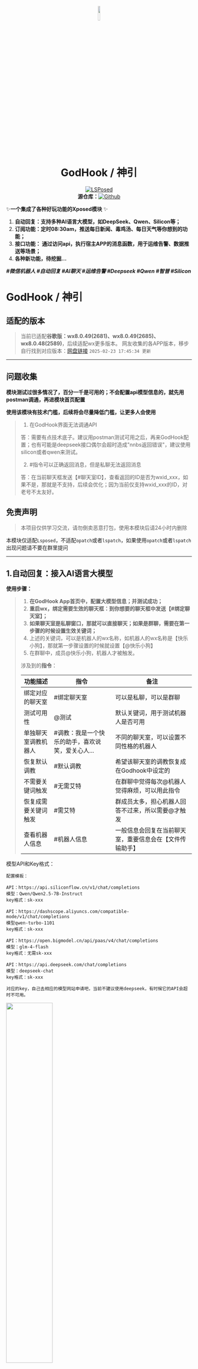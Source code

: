 <div align="center">
<img src="logo/logo2.png" width="10%" />


# GodHook / 神引
[![LSPosed](https://img.shields.io/badge/LSPosed-Module-blue.svg)](https://github.com/Szymou/GodHook)
<br/>
**源仓库：**[![Github](https://img.shields.io/badge/Github-GodHook-yellow.svg)](https://github.com/Szymou/GodHook)

</div>




✨**一个集成了各种好玩功能的Xposed模块** ✨

1. **自动回复：支持多种AI语言大模型，如DeepSeek、Qwen、Silicon等；**
1. **订阅功能：定时08:30am，推送每日新闻、毒鸡汤、每日天气等你想到的功能；**
1. **接口功能： 通过访问api，执行宿主APP的消息函数，用于运维告警、数据推送等场景；**
1. **各种新功能，待挖掘...**

_**#微信机器人 #自动回复 #AI聊天 #运维告警 #Deepseek #Qwen #智普 #Silicon**_


# GodHook / 神引

## 适配的版本

> 当前已适配**谷歌版：wx8.0.49(2681)、wx8.0.49(2685)、wx8.0.48(2589)**，后续适配wx更多版本。
> 网友收集的各APP版本，移步自行找到对应版本：[网盘链接](https://www.123pan.com/s/A6cA-ztAJh) `2025-02-23 17:45:34 更新`

--- 

## 问题收集

**模块测试过很多情况了，百分一千是可用的；不会配置api模型信息的，就先用postman调通，再进模块首页配置**

**使用该模块有技术门槛，后续将会尽量降低门槛，让更多人会使用**

> 1. 在GodHook界面无法调通API
> 
> 答：需要有点技术底子。建议用postman测试可用之后，再来GodHook配置；也有可能是deepseek接口偶尔会超时造成"nnbs返回错误"，建议使用silicon或者qwen来测试。
> 
> 2. #指令可以正确返回消息，但是私聊无法返回消息
>
> 答：在当前聊天框发送【#聊天室ID】，查看返回的ID是否为wxid_xxx，如果不是，那就是不支持，后续会优化；因为当前仅支持wxid_xxx的ID，对老号不太友好。

## 免责声明

> 本项目仅供学习交流，请勿倒卖恶意打包，使用本模块后请24小时内删除

本模块仅适配`Lsposed`，不适配`opatch`或者`lspatch`，如果使用`opatch`或者`lspatch`出现问题请不要在群里提问

---

## 1.自动回复：接入AI语言大模型

**使用步骤：**

> 1. **在GodHook App首页中，配置大模型信息；并测试成功；**
> 2. **重启wx，绑定需要生效的聊天框：到你想要的聊天框中发送【#绑定聊天室】；**
> 3. **如果聊天室是私聊窗口，那就可以直接聊天；如果是群聊，需要在第一步骤的时候设置生效关键词；**
> 4. 上述的关键词，可以是机器人的wx名称，如机器人的wx名称是【快乐小狗】，那就第一步骤设置的时候就设置【@快乐小狗】
> 5. 在群聊中，成员@快乐小狗，机器人才被触发。
>
> 涉及到的**指令**：
>
> | 功能描述             | 指令                                             | 备注                                                     |
> | -------------------- | ------------------------------------------------ | -------------------------------------------------------- |
> | 绑定对应的聊天室     | #绑定聊天室                                      | 可以是私聊，可以是群聊                                   |
> | 测试可用性           | @测试                                            | 默认关键词，用于测试机器人是否可用                       |
> | 单独聊天室调教机器人 | #调教：我是一个快乐的助手，喜欢说笑，爱关心人... | 不同的聊天室，可以设置不同性格的机器人                   |
> | 恢复默认调教         | #默认调教                                        | 希望该聊天室的调教恢复成在Godhook中设定的                |
> | 不需要关键词触发     | #无需艾特                                        | 在群聊中觉得每次@机器人觉得麻烦，可以用此指令            |
> | 恢复成需要关键词触发 | #需艾特                                          | 群成员太多，担心机器人回答不过来，所以需要@才触发        |
> | 查看机器人信息       | #机器人信息                                      | 一般信息会回复在当前聊天室，重要信息会在【文件传输助手】 |

模型API和Key格式：

```
配置模板：

API：https://api.siliconflow.cn/v1/chat/completions
模型：Qwen/Qwen2.5-7B-Instruct
key格式：sk-xxx

API：https://dashscope.aliyuncs.com/compatible-mode/v1/chat/completions
模型qwen-turbo-1101
key格式：sk-xxx

API：https://open.bigmodel.cn/api/paas/v4/chat/completions
模型：glm-4-flash
key格式：无需sk-xxx

API：https://api.deepseek.com/chat/completions
模型：deepseek-chat
key格式：sk-xxx

对应的key，自己去相应的模型网站申请吧，当前不建议使用deepseek，有时候它的API会超时不可用。
```

<img src="logo/sample1.png" width="50%" />

## 2.订阅功能（前提：AI大模型已配置并可用）

**使用步骤：**

> 前三步骤同上述功能1一模一样
> 1. *在GodHook App首页中，配置大模型信息；并测试成功；(前提)*
> 2. *重启wx，绑定需要生效的聊天框：到你想要的聊天框中发送【#绑定聊天室】；*
> 3. *如果聊天室是私聊窗口，那就可以直接聊天；如果是群聊，需要在第一步骤的时候设置生效关键词；*
> 4. **发送【#订阅：xxx】即可订阅xxx业务；xxx任你喜欢，可以是每日新闻、最新科技、北京天气、每日毒鸡汤等等等...**
>
> 涉及到的**指令**：
>
> | 功能描述                   | 指令                                                         | 备注                                                         |
> | -------------------------- | ------------------------------------------------------------ | ------------------------------------------------------------ |
> | 订阅功能（需要配置大模型） | #订阅:每日60s<br />#订阅:XX天气<br />#订阅:今日鸡汤<br />#订阅:XXX(你想要的) | 更多指令：<br />#取消订阅:每日60s<br />#取消订阅:XX天气<br />#取消全部订阅<br />#当前订阅 |

## 3.接口功能

**使用步骤：**

> 1. 绑定聊天室：在你需要的聊天框中发送【#绑定聊天室】
> 2. 获取wxIds：在聊天室中发送【#聊天室ID】
> 3. 把聊天室ID替换到下述API中，在浏览器中请求，即可推送消息到该聊天室
>
> API：[http://IP:5888/?wxIds=['聊天室ID_1','聊天室ID_2']&amp;msg=消息](http://IP:5888/?wxIds=['聊天室ID_1','聊天室ID_2']&amp;msg=消息)
>
> | 参数    | 说明                             |                                        |
> | ------- | -------------------------------- | -------------------------------------- |
> | IP:5888 | 手机局域网IP+端口                | 如果不懂手机的本地IP，不建议往下折腾。 |
> | wxIds   | 这是一个集合，聊天室ID的集合列表 | 聊天室是什么，下面有说明               |
> | msg     | 文字消息                         | 推送到指定聊天室的消息，当前仅支持文字 |

![](logo/Test.png)

待办：

- [ ] 发布一篇帖子：如何使用magisk-frp模块，通过公网请求内网API？（即任何地方都可以通过公网请求API，从而执行发送消息操作）
- [ ] 留一个帖子让大家留言bug；或者点击本APP右上角进入[群聊](https://t.me/god_hook_nnbs)留言；亦或在[Github](https://github.com/Szymou/GodHook)上提issue；
- [ ] 有时间再整作用域更多APP

## 一些概念性知识

> **聊天室是什么？**
>
> > 即：私聊窗口、群聊窗口、文件传输助手
> > 比如本APP登录的WX作为机器人，该WX的好友或者群聊在聊天时候的窗口，就是聊天室。
> >
> > 聊天室ID：私聊窗口(wxid_xxxxxxx)、群聊窗口(xxxxx@chatroom)、文件传输助手(filexxxxx)
> > 聊天室ID本质就是用户的wxid或者群聊的id...
>
> **需要使用本机器人，就一定要进行绑定聊天室**
>
> > 在聊天室发送指令`#绑定聊天室`既可绑定该聊天室ID=>wxIds
>
> **取消机器人服务**
>
> > 在聊天室发送`#解绑聊天室`既可删除该聊天室ID=>wxIds
>

## 指令大全

| 功能描述                     | 发送指令                                                     | 备注                                                         |
| ---------------------------- | ------------------------------------------------------------ | ------------------------------------------------------------ |
| 机器人绑定聊天室             | #绑定聊天室                                                  |                                                              |
| 机器人解绑聊天室             | #解绑聊天室                                                  |                                                              |
| 查询本聊天室ID               | #聊天室ID                                                    | 对于开发者使用api：用于发送消息到指定聊天室                  |
| 查询已绑定的聊天室（管理员） | #当前聊天室                                                  |                                                              |
| 解绑全部机器人（管理员）     | #解绑全部聊天室                                              | 相当于清空业务，重新开始                                     |
| 查询API使用方法（管理员）    | #API说明                                                     | 返回简单的使用说明                                           |
|                              |                                                              |                                                              |
| 进群欢迎（管理员）           | #进群欢迎语:<br />欢迎进群，群内规则：<br />1.xx; <br />2xxx; | \n是换行符，不要打出来                                       |
| 查询本群欢迎语（管理员）     | #查询本群欢迎语                                              |                                                              |
| 取消群组欢迎语（管理员）     | #取消本群欢迎语                                              |                                                              |
|                              |                                                              |                                                              |
| 订阅功能（需要配置大模型）   | #订阅:每日60s<br />#订阅:XX天气<br />#订阅:今日鸡汤<br />#订阅:XXX(你想要的) | 更多指令：<br />#取消订阅:每日60s<br />#取消订阅:XX天气<br />#取消全部订阅<br />#当前订阅 |
|                              |                                                              |                                                              |
| 群成员需要被@                | #需求:xxx \| #艾特我:xxx                                     | 如果推送的消息内容中存在xxx，则@发出该指令的群成员           |
| 群成员查询自己的@            | #我的需求 \| #我的艾特                                       | 群成员查询自己设置过的关键字                                 |
|                              |                                                              |                                                              |
| 绑定对应的聊天室             | #绑定聊天室                                                  | 可以是私聊，可以是群聊                                       |
| 测试可用性                   | @测试                                                        | 默认关键词，用于测试机器人是否可用                           |
| 单独聊天室调教机器人         | #调教：我是一个快乐的助手，喜欢说笑，爱关心人...             | 不同的聊天室，可以设置不同性格的机器人                       |
| 恢复默认调教                 | #默认调教                                                    | 希望该聊天室的调教恢复成在Godhook中设定的                    |
| 不需要关键词触发             | #无需艾特                                                    | 在群聊中觉得每次@机器人觉得麻烦，可以用此指令                |
| 恢复成需要关键词触发         | #需艾特                                                      | 群成员太多，担心机器人回答不过来，所以需要@才触发            |
| 查看机器人信息               | #机器人信息                                                  | 一般信息会回复在当前聊天室，重要信息会在【文件传输助手】     |

## 交流

待定

---

## 本项目源代码

[源仓库：https://github.com/Szymou/GodHook](https://github.com/Szymou/GodHook)

[作者/Aonther: Szymou](https://github.com/Szymou)

---

## Star

[![Stargazers over time](https://starchart.cc/Szymou/GodHook.svg?variant=light)](https://starchart.cc/Szymou/GodHook)
